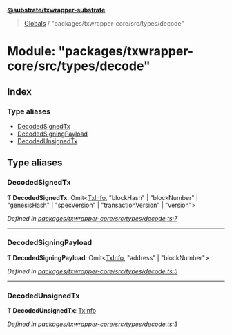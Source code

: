 **[@substrate/txwrapper-substrate](../README.md)**

> [Globals](../globals.md) / "packages/txwrapper-core/src/types/decode"

# Module: "packages/txwrapper-core/src/types/decode"

## Index

### Type aliases

* [DecodedSignedTx](_packages_txwrapper_core_src_types_decode_.md#decodedsignedtx)
* [DecodedSigningPayload](_packages_txwrapper_core_src_types_decode_.md#decodedsigningpayload)
* [DecodedUnsignedTx](_packages_txwrapper_core_src_types_decode_.md#decodedunsignedtx)

## Type aliases

### DecodedSignedTx

Ƭ  **DecodedSignedTx**: Omit\<[TxInfo](../interfaces/_packages_txwrapper_core_src_types_method_.txinfo.md), \"blockHash\" \| \"blockNumber\" \| \"genesisHash\" \| \"specVersion\" \| \"transactionVersion\" \| \"version\">

*Defined in [packages/txwrapper-core/src/types/decode.ts:7](https://github.com/paritytech/txwrapper-core/blob/1c09a0e/packages/txwrapper-core/src/types/decode.ts#L7)*

___

### DecodedSigningPayload

Ƭ  **DecodedSigningPayload**: Omit\<[TxInfo](../interfaces/_packages_txwrapper_core_src_types_method_.txinfo.md), \"address\" \| \"blockNumber\">

*Defined in [packages/txwrapper-core/src/types/decode.ts:5](https://github.com/paritytech/txwrapper-core/blob/1c09a0e/packages/txwrapper-core/src/types/decode.ts#L5)*

___

### DecodedUnsignedTx

Ƭ  **DecodedUnsignedTx**: [TxInfo](../interfaces/_packages_txwrapper_core_src_types_method_.txinfo.md)

*Defined in [packages/txwrapper-core/src/types/decode.ts:3](https://github.com/paritytech/txwrapper-core/blob/1c09a0e/packages/txwrapper-core/src/types/decode.ts#L3)*
